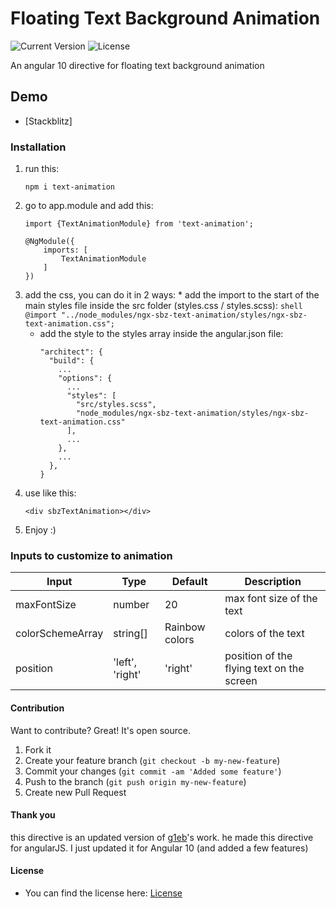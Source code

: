 # Floating Text Background Animation

![Current Version](https://img.shields.io/badge/Current%20Version-1.0-brightgreen>)    ![License](<https://img.shields.io/badge/License-GNU%20General%20Public%20License%20v3.0-blue>)</br>

An angular 10 directive for floating text background animation

## Demo
* [Stackblitz]
 
### Installation
1. run this:
   ```shell
   npm i text-animation
   ```
2. go to app.module and add this:
   ```shell
   import {TextAnimationModule} from 'text-animation';
   
   @NgModule({
       imports: [
           TextAnimationModule
       ]
   })
   ```
3. add the css, you can do it in 2 ways:
       * add the import to the start of the main styles file inside the src folder (styles.css / styles.scss):
       ```shell
       @import "../node_modules/ngx-sbz-text-animation/styles/ngx-sbz-text-animation.css";
       ```
      * add the style to the styles array inside the angular.json file:
          ```shell
          "architect": {
          	"build": {
          	  ...
          	  "options": {
          		...
          		"styles": [
          		  "src/styles.scss",
          		  "node_modules/ngx-sbz-text-animation/styles/ngx-sbz-text-animation.css"
          		],
          		...
          	  },
          	  ...
          	},
          }
          ```
4. use like this:
   ```shell
   <div sbzTextAnimation></div>
   ```
5. Enjoy :)

### Inputs to customize to animation

| Input            | Type              | Default        | Description                               |
| ---------------- | ------------------| -------------- | ----------------------------------------- |
| maxFontSize      | number            | 20             | max font size of the text                 |
| colorSchemeArray | string[]          | Rainbow colors | colors of the text                        |
| position         | 'left', 'right'  | 'right'        | position of the flying text on the screen |

#### Contribution
Want to contribute? Great!
It's open source.
1. Fork it
2. Create your feature branch (`git checkout -b my-new-feature`)
3. Commit your changes (`git commit -am 'Added some feature'`)
4. Push to the branch (`git push origin my-new-feature`)
5. Create new Pull Request

#### Thank you
this directive is an updated version of [g1eb]'s work.
he made this directive for angularJS.
I just updated it for Angular 10 (and added a few features)

#### License
* You can find the license here: [License]


[//]: # (
These are reference links used in the body of this note and get stripped out when the markdown processor does its job.
There is no need to format nicely because it shouldn't be seen. Thanks SO - http://stackoverflow.com/questions/4823468/store-comments-in-markdown-syntax)


   [g1eb]: <https://github.com/g1eb/angular-text-animation>
   [License]: <https://github.com/blakazulu/Wasa/blob/master/LICENSE>

